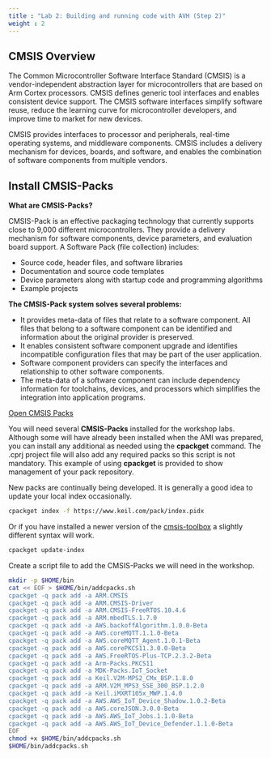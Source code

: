 ```yaml
---
title : "Lab 2: Building and running code with AVH (Step 2)"
weight : 2
---
```


## CMSIS Overview

The Common Microcontroller Software Interface Standard (CMSIS) is a vendor-independent abstraction layer for microcontrollers that are based on Arm Cortex processors. CMSIS defines generic tool interfaces and enables consistent device support. The CMSIS software interfaces simplify software reuse, reduce the learning curve for microcontroller developers, and improve time to market for new devices.

CMSIS provides interfaces to processor and peripherals, real-time operating systems, and middleware components. CMSIS includes a delivery mechanism for devices, boards, and software, and enables the combination of software components from multiple vendors.

## Install CMSIS-Packs

**What are CMSIS-Packs?**

CMSIS-Pack is an effective packaging technology that currently supports close to 9,000 different microcontrollers. They provide a delivery mechanism for software components, device parameters, and evaluation board support. A Software Pack (file collection) includes:

- Source code, header files, and software libraries
- Documentation and source code templates
- Device parameters along with startup code and programming algorithms
- Example projects

**The CMSIS-Pack system solves several problems:**

- It provides meta-data of files that relate to a software component. All files that belong to a software component can be identified and information about the original provider is preserved.
- It enables consistent software component upgrade and identifies incompatible configuration files that may be part of the user application.
- Software component providers can specify the interfaces and relationship to other software components.
- The meta-data of a software component can include dependency information for toolchains, devices, and processors which simplifies the integration into application programs.

[Open CMSIS Packs ](https://www.open-cmsis-pack.org/)

You will need several **CMSIS-Packs** installed for the workshop labs. Although some will have already been installed when the AMI was prepared, you can install any additional as needed using the **cpackget** command. The .cprj project file will also add any required packs so this script is not mandatory. This example of using **cpackget** is provided to show management of your pack repository. 

New packs are continually being developed. It is generally a good idea to update your local index occasionally.

```bash
cpackget index -f https://www.keil.com/pack/index.pidx
```
Or if you have installed a newer version of the [cmsis-toolbox](https://github.com/Open-CMSIS-Pack/devtools/releases) a slightly different syntax will work.

```bash
cpackget update-index
```

Create a script file to add the CMSIS-Packs we will need in the workshop.

```bash
mkdir -p $HOME/bin
cat << EOF > $HOME/bin/addcpacks.sh
cpackget -q pack add -a ARM.CMSIS
cpackget -q pack add -a ARM.CMSIS-Driver
cpackget -q pack add -a ARM.CMSIS-FreeRTOS.10.4.6
cpackget -q pack add -a ARM.mbedTLS.1.7.0
cpackget -q pack add -a AWS.backoffAlgorithm.1.0.0-Beta
cpackget -q pack add -a AWS.coreMQTT.1.1.0-Beta
cpackget -q pack add -a AWS.coreMQTT_Agent.1.0.1-Beta
cpackget -q pack add -a AWS.corePKCS11.3.0.0-Beta
cpackget -q pack add -a AWS.FreeRTOS-Plus-TCP.2.3.2-Beta
cpackget -q pack add -a Arm-Packs.PKCS11
cpackget -q pack add -a MDK-Packs.IoT_Socket
cpackget -q pack add -a Keil.V2M-MPS2_CMx_BSP.1.8.0
cpackget -q pack add -a ARM.V2M_MPS3_SSE_300_BSP.1.2.0
cpackget -q pack add -a Keil.iMXRT105x_MWP.1.4.0
cpackget -q pack add -a AWS.AWS_IoT_Device_Shadow.1.0.2-Beta
cpackget -q pack add -a AWS.coreJSON.3.0.0-Beta
cpackget -q pack add -a AWS.AWS_IoT_Jobs.1.1.0-Beta
cpackget -q pack add -a AWS.AWS_IoT_Device_Defender.1.1.0-Beta
EOF
chmod +x $HOME/bin/addcpacks.sh
$HOME/bin/addcpacks.sh
```
